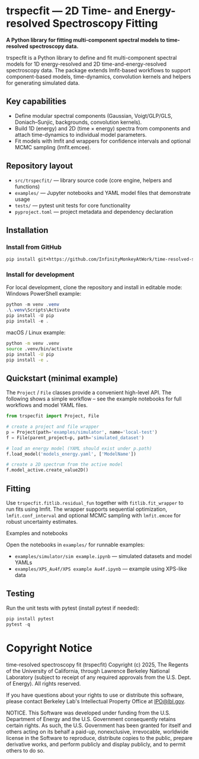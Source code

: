 # trspecfit — 2D Time- and Energy-resolved Spectroscopy Fitting

**A Python library for fitting multi-component spectral models to time-resolved spectroscopy data.**

trspecfit is a Python library to define and fit multi-component spectral models for 1D energy-resolved and 2D time-and-energy-resolved spectroscopy data. The package extends lmfit-based workflows to support component-based models, time-dynamics, convolution kernels and helpers for generating simulated data.

## Key capabilities
- Define modular spectral components (Gaussian, Voigt/GLP/GLS, Doniach–Sunjic,
	backgrounds, convolution kernels).
- Build 1D (energy) and 2D (time × energy) spectra from components and
	attach time-dynamics to individual model parameters.
- Fit models with lmfit and wrappers for confidence intervals and optional
	MCMC sampling (lmfit.emcee).

## Repository layout
- `src/trspecfit/` — library source code (core engine, helpers and functions)
- `examples/` — Jupyter notebooks and YAML model files that demonstrate usage
- `tests/` — pytest unit tests for core functionality
- `pyproject.toml` — project metadata and dependency declaration

## Installation

### Install from GitHub
```bash
pip install git+https://github.com/InfinityMonkeyAtWork/time-resolved-spectroscopy-fit.git
```

### Install for development
For local development, clone the repository and install in editable mode:
<br>
Windows PowerShell example:
```powershell
python -m venv .venv
.\.venv\Scripts\Activate
pip install -U pip
pip install -e .
```

macOS / Linux example:
```bash
python -m venv .venv
source .venv/bin/activate
pip install -U pip
pip install -e .
```

## Quickstart (minimal example)

The `Project` / `File` classes provide a convenient high-level API. The
following shows a simple workflow – see the example notebooks for full
workflows and model YAML files.

```python
from trspecfit import Project, File

# create a project and file wrapper
p = Project(path='examples/simulator', name='local-test')
f = File(parent_project=p, path='simulated_dataset')

# load an energy model (YAML should exist under p.path)
f.load_model('models_energy.yaml', ['ModelName'])

# create a 2D spectrum from the active model
f.model_active.create_value2D()
```

## Fitting

Use `trspecfit.fitlib.residual_fun` together with `fitlib.fit_wrapper` to run
fits using lmfit. The wrapper supports sequential optimization, `lmfit.conf_interval`
and optional MCMC sampling with `lmfit.emcee` for robust uncertainty estimates.

Examples and notebooks

Open the notebooks in `examples/` for runnable examples:
- `examples/simulator/sim example.ipynb` — simulated datasets and model YAMLs
- `examples/XPS_Au4f/XPS example Au4f.ipynb` — example using XPS-like data

## Testing

Run the unit tests with pytest (install pytest if needed):

```powershell
pip install pytest
pytest -q
```

# Copyright Notice

time-resolved spectroscopy fit (trspecfit) Copyright (c) 2025, The Regents of the University of California, through Lawrence Berkeley National Laboratory (subject to receipt of any required approvals from the U.S. Dept. of Energy). All rights reserved.

If you have questions about your rights to use or distribute this software,
please contact Berkeley Lab's Intellectual Property Office at
IPO@lbl.gov.

NOTICE.  This Software was developed under funding from the U.S. Department
of Energy and the U.S. Government consequently retains certain rights.  As
such, the U.S. Government has been granted for itself and others acting on
its behalf a paid-up, nonexclusive, irrevocable, worldwide license in the
Software to reproduce, distribute copies to the public, prepare derivative 
works, and perform publicly and display publicly, and to permit others to do so.